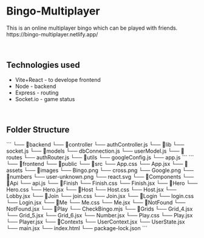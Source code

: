 <h1>Bingo-Multiplayer</h1>
<p>This is an online multiplayer bingo which can be played with friends.<br>
https://bingo-multiplayer.netlify.app/
</p>
<br>

<h2>Technologies used</h2>
<ul>
  <li>Vite+React - to develope frontend</li>
  <li>Node - backend</li>
  <li>Express - routing</li>
  <li>Socket.io - game status</li>
</ul>
<br>

<h2>Folder Structure</h2>
```
└── 📁backend
    └── 📁controller
        └── authController.js
    └── 📁lib
        └── socket.js
    └── 📁models
        └── dbConnection.js
        └── userModel.js
    └── 📁routes
        └── authRouter.js
    └── 📁utils
        └── googleConfig.js
    └── app.js
```
```
└── 📁frontend
    └── 📁public
    └── 📁src
        └── App.css
        └── App.jsx
        └── 📁assets
            └── 📁images
                └── Bingo.png
                └── cross.png
                └── Google.png
                └── 📁numbers
                └── user-unknown.png
            └── react.svg
        └── 📁Components
            └── 📁Api
                └── api.js
            └── 📁Finish
                └── Finish.css
                └── Finish.jsx
            └── 📁Hero
                └── Hero.css
                └── Hero.jsx
            └── 📁Host
                └── Host.css
                └── Host.jsx
                └── Lobby.jsx
            └── 📁Join
                └── join.css
                └── Join.jsx
            └── 📁Login
                └── login.css
                └── Login.jsx
            └── 📁Me
                └── Me.css
                └── Me.jsx
            └── 📁NotFound
                └── NotFound.jsx
            └── 📁Play
                └── CheckBingo.mjs
                └── 📁Grids
                    └── Grid_4.jsx
                    └── Grid_5.jsx
                    └── Grid_6.jsx
                └── Number.jsx
                └── Play.css
                └── Play.jsx
                └── Player.jsx
        └── 📁Contexts
            └── UserContext.jsx
            └── UserState.jsx
        └── main.jsx
    └── index.html
    └── package-lock.json
```
